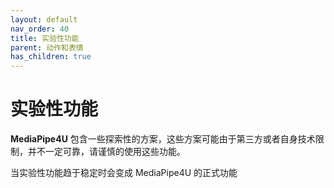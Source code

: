 ```yaml
---
layout: default
nav_order: 40
title: 实验性功能
parent: 动作和表情
has_children: true
---
```

# 实验性功能

**MediaPipe4U** 包含一些探索性的方案，这些方案可能由于第三方或者自身技术限制，并不一定可靠，请谨慎的使用这些功能。 

当实验性功能趋于稳定时会变成 MediaPipe4U 的正式功能